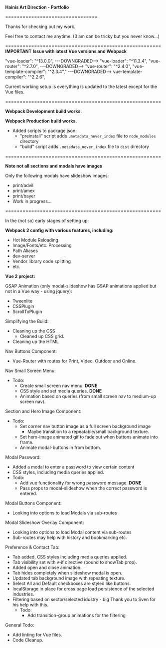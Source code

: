 **Hainis Art Direction - Portfolio**

================================

Thanks for checking out my work.

Feel free to contact me anytime.
(3 am can be tricky but you never know...)

======================================================
**IMPORTANT**
**Issue with latest Vue versions and Webpack**

"vue-loader": "^13.0.0",						---DOWNGRADED-->  "vue-loader": "^11.3.4", 
"vue-router": "^2.7.0",							---DOWNGRADED-->  "vue-router": "^2.4.0",
"vue-template-compiler": "^2.3.4"," ---DOWNGRADED-->  vue-template-compiler": "^2.2.6",

Current working setup is everything is updated to the latest except for the Vue files.


======================================================

**Webpack Development build works.**

**Webpack Production build works.**

- Added scripts to package.json: 
	- "preinstall" script adds `.metadata_never_index` file to `node_modules` directory
	- "build" script adds `.metadata_never_index` file to `dist` directory

======================================================

**Note not all sections and modals have images**

Only the following modals have slideshow images: 
- print/advil
- print/amex
- print/bayer
- Work in progress...

======================================================

In the (not so) early stages of setting up:

**Webpack 2 config with various features, including:**
- Hot Module Reloading
- Image/Fonts/etc. Processing
- Path Aliases
- dev-server
- Vendor library code splitting
- etc. 


**Vue 2 project:**

GSAP Animation (only modal-slideshow has GSAP animations applied but not in a Vue way - using jquery):
- Tweenlite
- CSSPlugin
- ScrollToPlugin

Simplifying the Build:
- Cleaning up the CSS
	- Cleaned up CSS grid.
- Cleaning up the HTML 

Nav Buttons Component:
- Vue-Router with routes for Print, Video, Outdoor and Online.

Nav Small Screen Menu:
- Todo:
	- Create small screen nav menu. **DONE**
	- CSS style and set media queries. **DONE**
	- Animation based on queries (from small screen nav to medium-up screen nav).

Section and Hero Image Component:
- Todo:
	- Set corner nav button image as a full screen background image
		- Maybe transition to a repeatable/small background texture.
	- Set hero-image animated gif to fade out when buttons animate into frame.
	- Animate modal-buttons in from bottom.

Modal Password:
- Added a modal to enter a password to view certain content
- CSS styles, including media queries applied.
- Todo:
	- Add vue functionality for wrong password message. **DONE**
	- Pass props to modal-slideshow when the correct password is entered.

Modal Buttons Component:
- Looking into options to load Modals via sub-routes

Modal Slideshow Overlay Component:
- Looking into options to load Modal content via sub-routes
- Sub-routes may help with history and bookmarking etc.

Preference & Contact Tab:
- Tab added, CSS styles including media queries applied.
- Tab visibility set with v-if directive (bound to showTab prop).
- Added open and close animation.
- Tab hides completely when slideshow modal is open.
- Updated tab background image with repeating texture.
- Select All and Default checkboxes are styled like buttons.
- localStorage in place for cross page load persistence of the selected industries.
- Filtering based on sector/selected idustry - big Thank you to Sven for his help with this.
	- Todo:
		- Add transition-group animations for the filtering

General Todo:
- Add linting for Vue files.
- Code Cleanup.
